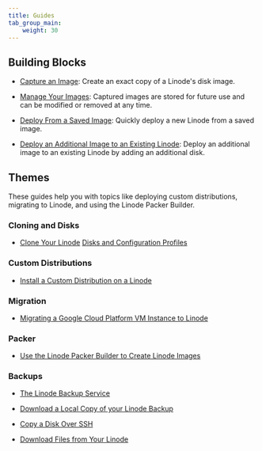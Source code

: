 ```yaml
---
title: Guides
tab_group_main:
    weight: 30
---
```


## Building Blocks

- [Capture an Image](/docs/products/tools/images/guides/capture-an-image/): Create an exact copy of a Linode's disk image.

- [Manage Your Images](/docs/products/tools/images/guides/manage-your-images/): Captured images are stored for future use and can be modified or removed at any time.

- [Deploy From a Saved Image](/docs/products/tools/images/guides/deploy-from-a-saved-image/): Quickly deploy a new Linode from a saved image.

- [Deploy an Additional Image to an Existing Linode](/docs/products/tools/images/guides/deploy-additional-image-to-existing-linode/): Deploy an additional image to an existing Linode by adding an additional disk.

## Themes

These guides help you with topics like deploying custom distributions, migrating to Linode, and using the Linode Packer Builder.

### Cloning and Disks

- [Clone Your Linode](https://www.linode.com/docs/platform/disk-images/clone-your-linode/)
[Disks and Configuration Profiles](https://www.linode.com/docs/platform/disk-images/disk-images-and-configuration-profiles/)

### Custom Distributions

- [Install a Custom Distribution on a Linode](https://www.linode.com/docs/tools-reference/custom-kernels-distros/install-a-custom-distribution-on-a-linode/)

### Migration

- [Migrating a Google Cloud Platform VM Instance to Linode](https://www.linode.com/docs/platform/migrate-to-linode/how-to-migrate-from-gcp-to-linode/)

### Packer

- [Use the Linode Packer Builder to Create Linode Images](https://www.linode.com/docs/applications/configuration-management/how-to-use-linode-packer-builder/)

### Backups

- [The Linode Backup Service](https://www.linode.com/docs/platform/disk-images/linode-backup-service/)

- [Download a Local Copy of your Linode Backup](https://www.linode.com/docs/security/data-portability/download-backups-locally/)

- [Copy a Disk Over SSH](https://www.linode.com/docs/platform/disk-images/copying-a-disk-image-over-ssh/)

- [Download Files from Your Linode](https://www.linode.com/docs/security/data-portability/download-files-from-your-linode/)

